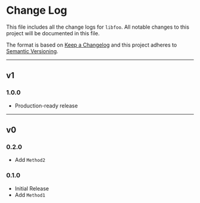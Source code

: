 # Change Log

This file includes all the change logs for `libfoo`.
All notable changes to this project will be documented in this file.

The format is based on [Keep a Changelog](http://keepachangelog.com/)
and this project adheres to [Semantic Versioning](http://semver.org/).

--------------------------------------------------------------------------------
## v1

### 1.0.0
- Production-ready release

--------------------------------------------------------------------------------
## v0

### 0.2.0
- Add `Method2`

### 0.1.0
- Initial Release
- Add `Method1`
